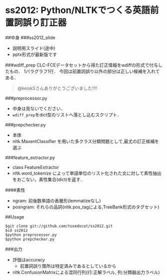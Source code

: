 # ss2012: Python/NLTKでつくる英語前置詞誤り訂正器
##中身
###ss2012_slide
* 説明用スライド(途中)
* pptx形式が最新版です

###wdiff_prep
CLC-FCEデータセットから得た訂正情報をwdiffの形式で付与したもの．
1パラグラフ1行．
今回は前置詞誤り以外の部分は正しい候補を入れてある．

>@keiskSさんありがとうございました!!!!

###preprocessor.py
* 中身は見ないでください．
* `wdiff_prep`をdict型のリストへ落とし込むスクリプト．

###prepchecker.py
* 本体  
* nltk.MaxentClassifier を用いた多クラス分類問題として,最尤の訂正候補を選ぶ

###feature_extractor.py
* class FeatureExtractor
* nltk.word_tokenize によって単語単位のリスト化された文に対して素性抽出をおこない，素性集合(dict)を返す．

####素性
* ngram: 前後数単語の表層形(lemmatizeなし)
* posngram: それらの品詞(nltk.pos_tagによる,TreeBank形式のタグセット)

##Usage

    $git clone git://github.com/tuxedocat/ss2012.git
    $cd ss2012
    $python preprocessor.py
    $python prepchecker.py

###出力
* 評価はaccuracy
    * 前置詞誤り箇所は特定済みであるとしているから
* nltk.ConfusionMatrixによる混同行列(行:正解ラベル, 列:分類器出力ラベル)

